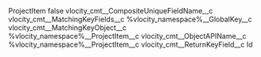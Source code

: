 <?xml version="1.0" encoding="UTF-8"?>
<CustomMetadata xmlns="http://soap.sforce.com/2006/04/metadata" xmlns:xsi="http://www.w3.org/2001/XMLSchema-instance" xmlns:xsd="http://www.w3.org/2001/XMLSchema">
    <label>ProjectItem</label>
    <protected>false</protected>
    <values>
        <field>vlocity_cmt__CompositeUniqueFieldName__c</field>
        <value xsi:nil="true"/>
    </values>
    <values>
        <field>vlocity_cmt__MatchingKeyFields__c</field>
        <value xsi:type="xsd:string">%vlocity_namespace%__GlobalKey__c</value>
    </values>
    <values>
        <field>vlocity_cmt__MatchingKeyObject__c</field>
        <value xsi:type="xsd:string">%vlocity_namespace%__ProjectItem__c</value>
    </values>
    <values>
        <field>vlocity_cmt__ObjectAPIName__c</field>
        <value xsi:type="xsd:string">%vlocity_namespace%__ProjectItem__c</value>
    </values>
    <values>
        <field>vlocity_cmt__ReturnKeyField__c</field>
        <value xsi:type="xsd:string">Id</value>
    </values>
</CustomMetadata>
